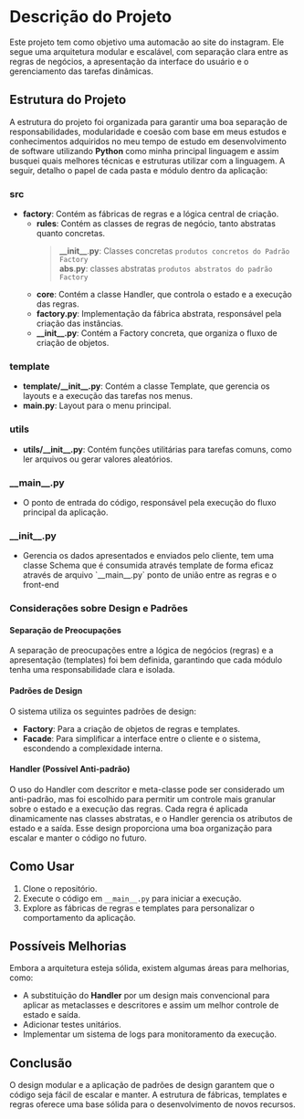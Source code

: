 # Descrição do Projeto

Este projeto tem como objetivo uma automacão ao site do instagram. Ele segue uma arquitetura modular e escalável, com separação clara entre as regras de negócios, a apresentação da interface do usuário e o gerenciamento das tarefas dinâmicas.

## Estrutura do Projeto

A estrutura do projeto foi organizada para garantir uma boa separação de responsabilidades, modularidade e coesão com base em meus estudos e conhecimentos adquiridos no meu tempo de estudo em desenvolvimento de software utilizando **Python** como minha principal linguagem e assim busquei quais melhores técnicas e estruturas utilizar com a linguagem. A seguir, detalho o papel de cada pasta e módulo dentro da aplicação:

### src
- **factory**: Contém as fábricas de regras e a lógica central de criação.
  - **rules**: Contém as classes de regras de negócio, tanto abstratas quanto concretas.
      >__\_\_init\_\___.__py__: Classes concretas `produtos concretos do Padrão Factory`
       <br>__abs__.__py__: classes abstratas `produtos abstratos do padrão Factory` 
  - **core**: Contém a classe Handler, que controla o estado e a execução das regras.
  - **factory.py**: Implementação da fábrica abstrata, responsável pela criação das instâncias.
  - **__\_\_init\_\___.py**: Contém a Factory concreta, que organiza o fluxo de criação de objetos.

### template
- **template/__\_\_init\_\___.py**: Contém a classe Template, que gerencia os layouts e a execução das tarefas nos menus.
- **main.py**: Layout para o menu principal.


### utils
- **utils/__\_\_init\_\___.py**: Contém funções utilitárias para tarefas comuns, como ler arquivos ou gerar valores aleatórios.

### __\_\_main\_\___.py
- O ponto de entrada do código, responsável pela execução do fluxo principal da aplicação.

### __\_\_init\_\___.py
 - Gerencia os dados apresentados e enviados pelo cliente, tem uma classe Schema que é consumida através template de forma eficaz através de arquivo \`\_\_main\_\_.py\` ponto de união entre as regras e o front-end

### Considerações sobre Design e Padrões

#### Separação de Preocupações
A separação de preocupações entre a lógica de negócios (regras) e a apresentação (templates) foi bem definida, garantindo que cada módulo tenha uma responsabilidade clara e isolada.

#### Padrões de Design
O sistema utiliza os seguintes padrões de design:
- **Factory**: Para a criação de objetos de regras e templates.
- **Facade**: Para simplificar a interface entre o cliente e o sistema, escondendo a complexidade interna.
  
#### Handler (Possível Anti-padrão)
O uso do Handler com descritor e meta-classe pode ser considerado um anti-padrão, mas foi escolhido para permitir um controle mais granular sobre o estado e a execução das regras. Cada regra é aplicada dinamicamente nas classes abstratas, e o Handler gerencia os atributos de estado e a saída. Esse design proporciona uma boa organização para escalar e manter o código no futuro.

## Como Usar

1. Clone o repositório.
2. Execute o código em `__main__.py` para iniciar a execução.
3. Explore as fábricas de regras e templates para personalizar o comportamento da aplicação.

## Possíveis Melhorias

Embora a arquitetura esteja sólida, existem algumas áreas para melhorias, como:
- A substituição do **Handler** por um design mais convencional para aplicar as metaclasses e descritores e assim um melhor controle de estado e saída.
- Adicionar testes unitários.
- Implementar um sistema de logs para monitoramento da execução.

## Conclusão

O design modular e a aplicação de padrões de design garantem que o código seja fácil de escalar e manter. A estrutura de fábricas, templates e regras oferece uma base sólida para o desenvolvimento de novos recursos.

